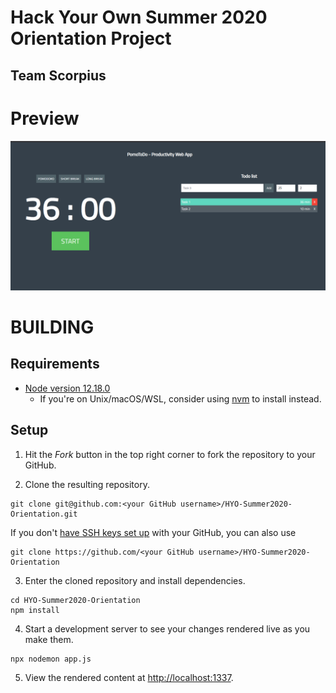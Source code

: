 # Hack Your Own Summer 2020 Orientation Project
## Team Scorpius

# Preview
<img src='Image.PNG' title='Screenshot' width='' alt='' /> 

# BUILDING

## Requirements
- [Node version 12.18.0](https://nodejs.org/en/)
   - If you're on Unix/macOS/WSL, consider using [nvm](https://github.com/nvm-sh/nvm#about) to install instead.

## Setup

1. Hit the *Fork* button in the top right corner to fork the repository to your GitHub.

2. Clone the resulting repository.
```
git clone git@github.com:<your GitHub username>/HYO-Summer2020-Orientation.git
```

If you don't [have SSH keys set up](https://help.github.com/en/github/authenticating-to-github/generating-a-new-ssh-key-and-adding-it-to-the-ssh-agent) with your GitHub, you can also use
```
git clone https://github.com/<your GitHub username>/HYO-Summer2020-Orientation
```

3. Enter the cloned repository and install dependencies.
```
cd HYO-Summer2020-Orientation
npm install
```

4. Start a development server to see your changes rendered live as you make them.
```
npx nodemon app.js
```

5. View the rendered content at [http://localhost:1337](http://localhost:1337). 
